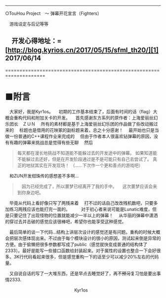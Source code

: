 -------------------------------------------------------------------
○TouHou Project　～ 弹幕开花宣言（Fighters）

　游戏设定与后记等等

　开发心得地址：=[http://blog.kyrios.cn/2017/05/15/sfml_th20/][1]
　　　　　　　　　　　　　　　　　
　　　　　　　　　　　　　　　　　　　　　　　        2017/06/14
-------------------------------------------------------------------

====================================================================


■附言
====================================================================

　大家好，我是Kyr1os。
　初期的工作基本结束了，后面有时间的话（flag）大概会重构代码和附加关卡的开发。
　首先感谢东方系列的原作者：上海爱丽丝幻乐团长　ＺＵＮ
　所有的素材都是基于上海爱丽丝幻乐团的作品做了些改动搬过来的
　标题也是借用的花映冢的副标题来着，总之十分感谢！
　最开始也只是当做一份普通的C++课程作业来完成的
 　但由于作者本人很喜欢钻弹幕的原因，没有有趣的弹幕来挑战总是觉得有些无聊
  　然后
  > 每天都在漫长地挑战不知道能不能躲过去的开发途中的弹幕。
如果知道能不能躲过去还好，但是在开发阶段通过是不是可能只有自己去尝试了。
真正的地狱其实在开发现场！
（……下次作一个更和善点的游戏吧）
  　
   
　和ZUN开发绀珠传的感想差不多啊...

>　因为已经完成了，所以噩梦已经离开了我的手中。
　这次噩梦应该会来到你身边吧。

　毕竟从代码上看好像只写了两残来着
 　打不过的话自己改改残机数吧，只要多加练习两残应该也能打完一面的。
　
　对于初心者来说可能是Lunatic难度，但是只要记住了出现怪物的位置就能减少一半以上的弹幕！
 　从华丽的弹幕中潇洒的穿过去并击破的感觉应该很棒吧，希望你也能享受这种感觉。
  
  　最后简单的谈一下代码...结构上讲层次设计的感觉还是有问题。重构的时候大概会把层次感体现出来。不过由于每个模块设计的很小的原因，测试起来倒是异常的方便。由于偷懒把很多参数都写成了public（感觉就快变成普通的结构体了2333）。最好是能写一些接口函数给封装起来。对于属性的设置也整合一下会好很多。3K行代码看起来很多，但是感觉重构一下的话至少可以减少20%左右的代码量。
   
   　又自说自话的写了一大堆东西，还是早点去睡觉好了，再不~~预习~~复习怕是要出事情2333.  



　　　　　　　　　　　　　　　　Kyr1os


  [1]: http://blog.kyrios.cn/2017/05/15/sfml_th20/